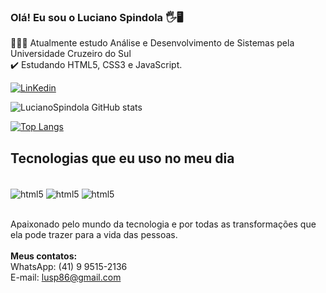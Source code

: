 
### Olá! Eu sou o Luciano Spindola 🖐️🖥️ 

👨🏽‍🎓 Atualmente estudo Análise e Desenvolvimento de Sistemas pela Universidade Cruzeiro do Sul <br/>
✔️ Estudando HTML5, CSS3 e JavaScript.

[![LinKedin](https://img.shields.io/badge/LinkedIn-0077B5?style=for-the-badge&logo=linkedin&logoColor=white)](https://www.linkedin.com/in/lucianospindola/)

![LucianoSpindola GitHub stats](https://github-readme-stats.vercel.app/api?username=LucianoSpindola&show_icons=true&theme=dracula)

[![Top Langs](https://github-readme-stats.vercel.app/api/top-langs/?username=LucianoSpindola&langs_count=8)](https://github.com/LucianoSpindola/github-readme-stats)

## Tecnologias que eu uso no meu dia

<div style="display: inline_block"><br/>
  <img align="center" alt="html5" src="https://img.shields.io/badge/HTML5-E34F26?style=for-the-badge&logo=html5&logoColor=white"/>
<img align="center" alt="html5" src="https://img.shields.io/badge/CSS3-1572B6?style=for-the-badge&logo=css3&logoColor=white"/>
<img align="center" alt="html5" src="https://img.shields.io/badge/JavaScript-F7DF1E?style=for-the-badge&logo=javascript&logoColor=black"/><br/><br>

Apaixonado pelo mundo da tecnologia e por todas as transformações que ela pode trazer para a vida das pessoas.<br/><br/><b>
Meus contatos:</b><br/>
WhatsApp: (41) 9 9515-2136<br/>
E-mail: lusp86@gmail.com
